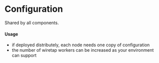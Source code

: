 # Configuration
Shared by all components. 

#### Usage
- if deployed distributely, each node needs one copy of configuration
- the number of wiretap workers can be increased as your environment can support
